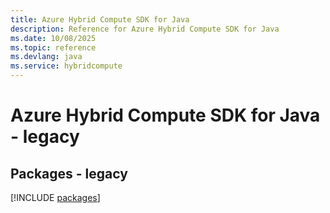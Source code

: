 ```yaml
---
title: Azure Hybrid Compute SDK for Java
description: Reference for Azure Hybrid Compute SDK for Java
ms.date: 10/08/2025
ms.topic: reference
ms.devlang: java
ms.service: hybridcompute
---
```

# Azure Hybrid Compute SDK for Java - legacy
## Packages - legacy
[!INCLUDE [packages](hybrid-compute-index.md)]